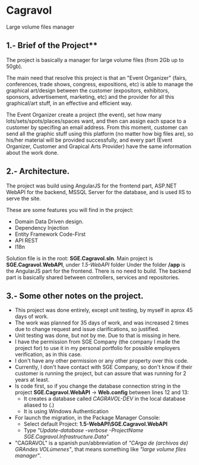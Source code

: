 # Cagravol
Large volume files manager

## 1.- Brief of the Project**

The project is basically a manager for large volume files (from 2Gb up to 50gb).

The main need that resolve this project is that an "Event Organizer" (fairs, conferences, trade shows, congress, expositions, etc) is able to manage the graphical art/design between the customer (expositors, exhibitors, sponsors, advertisement, marketing, etc) and the provider for all this graphical/art stuff, in an effective and efficient way.

The Event Organizer create a project (the event), set how many lots/sets/spots/places/spaces want, and then can assign each space to a customer by specifing an email address. From this moment, customer can send all the graphic stuff using this platform (no matter how big files are), so his/her material will be provided successfully, and every part (Event Organizer, Customer and Grapical Arts Provider) have the same information about the work done.

## 2.- Architecture.

The project was build using AngularJS for the frontend part, ASP.NET WebAPI for the backend, MSSQL Server for the database, and is used IIS to serve the site.

These are some features you will find in the project:
   - Domain Data Driven design.
   - Dependency Injection
   - Entity Framework Code-First
   - API REST
   - I18n

Solution file is in the root: __SGE.Cagravol.sln__.
Main project is __SGE.Cagravol.WebAPI__, under _1.5-WebAPI_ folder
Under the folder __/app__ is the AngularJS part for the frontend. There is no need to build.
The backend part is basically shared between controllers, services and repositories.

## 3.- Some other notes on the project.

   - This project was done entirely, except unit testing, by myself in aprox 45 days of work.
   - The work was planned for 35 days of work, and was increased 2 times due to change request and issue clarifications, so justified.
   - Unit testing was done, but not by me. Due to that is missing in here.
   - I have the permission from SGE Company (the company I made the project for) to use it in my personal portfolio for possible employers verification, as in this case.
   - I don't have any other permission or any other property over this code.
   - Currently, I don't have contact with SGE Company, so don't know if their customer is running the project, but can assure that was running for 2 years at least.
   - Is code first, so if you change the database connection string in the project __SGE.Cagravol.WebAPI__ -> __Web.config__ between lines 12 and 13:
     - It creates a database called _CAGRAVOL-DEV_ in the local database aliased to (.) 
     - It is using Windows Authentication
   - For launch the migration, in the Package Manager Console:
     - Select default Project: __1.5-WebAPI\SGE.Cagravol.WebAPI__
     - Type _"Update-database -verbose -ProjectName SGE.Cagravol.Infrastructure.Data"_
   - "CAGRAVOL" is a spanish pun/abbreviation of _"CArga de (archivos de) GRAndes VOLúmenes"_, that means something like _"large volume files manager"_.



